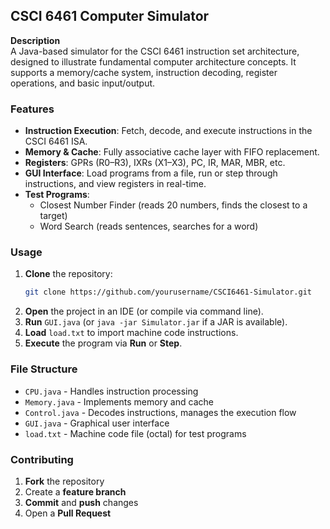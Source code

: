 ## CSCI 6461 Computer Simulator

**Description**  
A Java-based simulator for the CSCI 6461 instruction set architecture, designed to illustrate fundamental computer architecture concepts. It supports a memory/cache system, instruction decoding, register operations, and basic input/output.

### Features
- **Instruction Execution**: Fetch, decode, and execute instructions in the CSCI 6461 ISA.
- **Memory & Cache**: Fully associative cache layer with FIFO replacement.
- **Registers**: GPRs (R0–R3), IXRs (X1–X3), PC, IR, MAR, MBR, etc.
- **GUI Interface**: Load programs from a file, run or step through instructions, and view registers in real-time.
- **Test Programs**: 
  - Closest Number Finder (reads 20 numbers, finds the closest to a target)
  - Word Search (reads sentences, searches for a word)

### Usage
1. **Clone** the repository:
   ```bash
   git clone https://github.com/yourusername/CSCI6461-Simulator.git
   ```
2. **Open** the project in an IDE (or compile via command line).
3. **Run** `GUI.java` (or `java -jar Simulator.jar` if a JAR is available).
4. **Load** `load.txt` to import machine code instructions.
5. **Execute** the program via **Run** or **Step**.

### File Structure
- `CPU.java` - Handles instruction processing
- `Memory.java` - Implements memory and cache
- `Control.java` - Decodes instructions, manages the execution flow
- `GUI.java` - Graphical user interface
- `load.txt` - Machine code file (octal) for test programs

### Contributing
1. **Fork** the repository
2. Create a **feature branch**
3. **Commit** and **push** changes
4. Open a **Pull Request**
